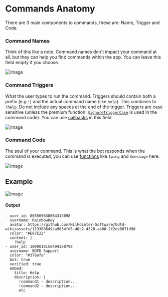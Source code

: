 # Commands Anatomy
There are 3 main components to commands, these are: Name, Trigger and Code.

### Command Names
Think of this like a note. Command names don't impact your command at all, but they can help you find commands within the app. You can leave this field empty if you choose.

![image](https://user-images.githubusercontent.com/69215413/120053425-14ff4380-bff8-11eb-9620-bb35694a4cfa.png)

### Command Triggers
What the user types to run the command. Triggers should contain both a prefix (e.g `!`) and the actual command name (like `help`). This combines to `!help`. Do not include any spaces at the end of the trigger. Triggers are case sensitive (unless the premium function: [`$ignoreTriggerCase`](../../premium/ignoreTriggerCase.md) is used in the command code). You can use [callbacks](../../callbacks/introduction.md) in this field.

![image](https://user-images.githubusercontent.com/69215413/120054343-665e0180-bffd-11eb-9f29-3d64191da988.png)

### Command Code
The soul of your command. This is what the bot responds when the command is executed, you can use [functions](../bdscript/introduction.md) like `$ping` and `$message` here.

![image](https://user-images.githubusercontent.com/69215413/120054151-4843d180-bffc-11eb-8b98-3c51564d5003.png)

## Example
![image](https://user-images.githubusercontent.com/69215413/120054230-b092b300-bffc-11eb-805d-16b8b6c41cc1.png)

#### Output
```
- user_id: 803569638084313098
  username: RainbowKey
  avatar: https://github.com/NilPointer-Software/bdfd-wiki/assets/113303649/a9034fd5-40c2-4320-a408-2f2ee0071d9d
  color: "#E67E22"
  content: |
    !help
- user_id: 1009018156494368798
  username: BDFD Support
  color: "#378afa"
  bot: true
  verified: true
  embed:
    title: Help
    description: |
      !command1 - description... 
      !command2 - description... 
      etc
```
